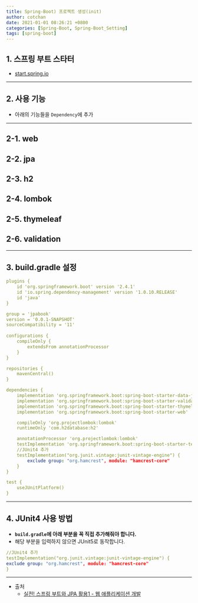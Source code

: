 ```yaml
---
title: Spring-Boot) 프로젝트 생성(init)
author: cotchan 
date: 2021-01-01 08:26:21 +0800 
categories: [Spring-Boot, Spring-Boot_Setting]
tags: [spring-boot] 
---
```


## 1. 스프링 부트 스타터

+ [start.spring.io](https://start.spring.io/)

---

## 2. 사용 기능

+ 아래의 기능들을 `Dependency`에 추가 

---

## 2-1. web
## 2-2. jpa
## 2-3. h2
## 2-4. lombok
## 2-5. thymeleaf
## 2-6. validation



---

## 3. build.gradle 설정

```yml
plugins {
    id 'org.springframework.boot' version '2.4.1'
    id 'io.spring.dependency-management' version '1.0.10.RELEASE' 
    id 'java'
}

group = 'jpabook'
version = '0.0.1-SNAPSHOT' 
sourceCompatibility = '11'
    
configurations {
    compileOnly {
        extendsFrom annotationProcessor
    }
}

repositories {
    mavenCentral()
}

dependencies {
    implementation 'org.springframework.boot:spring-boot-starter-data-jpa'   
    implementation 'org.springframework.boot:spring-boot-starter-validation'
    implementation 'org.springframework.boot:spring-boot-starter-thymeleaf'
    implementation 'org.springframework.boot:spring-boot-starter-web'

    compileOnly 'org.projectlombok:lombok'
    runtimeOnly 'com.h2database:h2'

    annotationProcessor 'org.projectlombok:lombok'
    testImplementation 'org.springframework.boot:spring-boot-starter-test'
    //JUnit4 추가
    testImplementation("org.junit.vintage:junit-vintage-engine") {
        exclude group: "org.hamcrest", module: "hamcrest-core"
    }
}

test {
    useJUnitPlatform()
}
```

---

## 4. JUnit4 사용 방법

+ **`build.gradle`에 아래 부분을 꼭 직접 추가해줘야 합니다.**
+ 해당 부분을 입력하지 않으면 JUnit5로 동작합니다.

```yml
//JUnit4 추가 
testImplementation("org.junit.vintage:junit-vintage-engine") {
exclude group: "org.hamcrest", module: "hamcrest-core" 
}
```


---

+ 출처
    + [실전! 스프링 부트와 JPA 활용1 - 웹 애플리케이션 개발](https://www.inflearn.com/course/%EC%8A%A4%ED%94%84%EB%A7%81%EB%B6%80%ED%8A%B8-JPA-%ED%99%9C%EC%9A%A9-1/dashboard)
